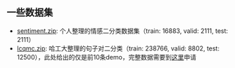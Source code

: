 ## 一些数据集

- <a href="https://github.com/bojone/bert4keras/blob/master/examples/datasets/sentiment.zip">sentiment.zip</a>: 个人整理的情感二分类数据集（train: 16883, valid: 2111, test: 2111）
- <a href="https://github.com/bojone/bert4keras/blob/master/examples/datasets/lcqmc.zip">lcqmc.zip</a>: 哈工大整理的句子对二分类（train: 238766, valid: 8802, test: 12500），此处给出的仅是前10条demo，完整数据需要到<a href="http://icrc.hitsz.edu.cn/info/1037/1146.htm">这里</a>申请
